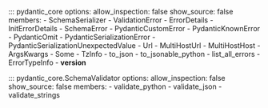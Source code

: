 ::: pydantic_core
    options:
        allow_inspection: false
        show_source: false
        members:
        - SchemaSerializer
        - ValidationError
        - ErrorDetails
        - InitErrorDetails
        - SchemaError
        - PydanticCustomError
        - PydanticKnownError
        - PydanticOmit
        - PydanticSerializationError
        - PydanticSerializationUnexpectedValue
        - Url
        - MultiHostUrl
        - MultiHostHost
        - ArgsKwargs
        - Some
        - TzInfo
        - to_json
        - to_jsonable_python
        - list_all_errors
        - ErrorTypeInfo
        - __version__

::: pydantic_core.SchemaValidator
    options:
        allow_inspection: false
        show_source: false
        members:
        - validate_python
        - validate_json
        - validate_strings
